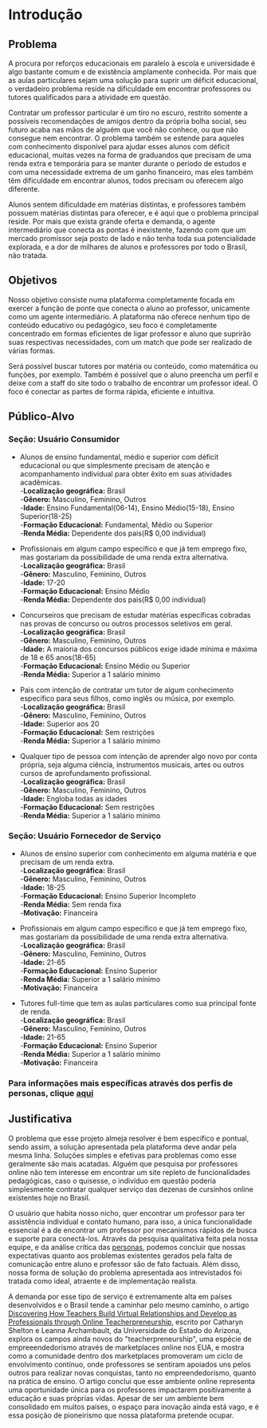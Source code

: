 # Introdução

## Problema
A procura por reforços educacionais em paralelo à escola e universidade é algo bastante comum e de existência amplamente conhecida. Por mais que as aulas particulares sejam uma solução para suprir um déficit educacional, o verdadeiro problema reside na dificuldade em encontrar professores ou tutores qualificados para a atividade em questão. 

Contratar um professor particular é um tiro no escuro, restrito somente a possíveis recomendações de amigos dentro da própria bolha social, seu futuro acaba nas mãos de alguém que você não conhece, ou que não consegue nem encontrar. O problema também se estende para aqueles com conhecimento disponível para ajudar esses alunos com déficit educacional, muitas vezes  na forma de graduandos que precisam de uma renda extra e temporária para se manter durante o período de estudos e com uma necessidade extrema de um ganho financeiro, mas eles também têm dificuldade em encontrar alunos, todos precisam ou oferecem algo diferente. 

Alunos sentem dificuldade em matérias distintas, e professores também possuem matérias distintas para oferecer, e é aqui que o problema principal reside. Por mais que exista grande oferta e demanda, o agente intermediário que conecta as pontas é inexistente, fazendo com que um mercado promissor seja posto de lado e não tenha toda sua potencialidade explorada, e a dor de milhares de alunos e professores por todo o Brasil, não tratada.


## Objetivos 

Nosso objetivo consiste numa plataforma completamente focada em exercer a função de ponte que conecta o aluno ao professor, unicamente como um agente intermediário.
A plataforma não oferece nenhum tipo de conteúdo educativo ou pedagógico, seu foco é completamente concentrado em formas eficientes de ligar professor e aluno que suprirão suas respectivas necessidades, com um match que pode ser realizado de várias formas.

Será possível buscar tutores por matéria ou conteúdo, como matemática ou funções, por exemplo. Também é possível que o aluno preencha um perfil e deixe com a staff do site todo o trabalho de encontrar um professor ideal. O foco é conectar as partes de forma rápida, eficiente e intuitiva.


## Público-Alvo
### **Seção: Usuário Consumidor**
 * Alunos de ensino fundamental, médio e superior com déficit educacional ou que simplesmente  precisam de atenção e acompanhamento individual para obter êxito em suas atividades acadêmicas.\
  -**Localização geográfica:** Brasil\
  -**Gênero:** Masculino, Feminino, Outros\
  -**Idade:** Ensino Fundamental(06-14), Ensino Médio(15-18), Ensino Superior(18-25)\
  -**Formação Educacional:** Fundamental, Médio ou Superior\
  -**Renda Média:** Dependente dos pais(R$ 0,00 individual)
  
 * Profissionais em algum campo específico e que já tem emprego fixo, mas gostariam da possibilidade de uma renda extra alternativa.\
  -**Localização geográfica:** Brasil\
  -**Gênero:** Masculino, Feminino, Outros\
  -**Idade:** 17-20\
  -**Formação Educacional:** Ensino Médio \
  -**Renda Média:** Dependente dos pais(R$ 0,00 individual)
  
 * Concurseiros que precisam de estudar matérias específicas cobradas nas provas de concurso ou outros processos seletivos em geral.\
  -**Localização geográfica:** Brasil\
  -**Gênero:** Masculino, Feminino, Outros\
  -**Idade:**  A maioria dos concursos públicos exige idade mínima e máxima de 18 e 65 anos(18-65)\
  -**Formação Educacional:** Ensino Médio ou Superior\
  -**Renda Média:**  Superior a 1 salário mínimo
  
 * Pais com intenção de contratar um tutor de algum conhecimento específico para seus filhos, como inglês ou música, por exemplo.\
  -**Localização geográfica:** Brasil\
  -**Gênero:** Masculino, Feminino, Outros\
  -**Idade:** Superior aos 20\
  -**Formação Educacional:** Sem restrições\
  -**Renda Média:**  Superior a 1 salário mínimo
  
 * Qualquer tipo de pessoa com intenção de aprender algo novo por conta própria, seja alguma ciência, instrumentos musicais, artes ou outros cursos de aprofundamento profissional.\
  -**Localização geográfica:** Brasil\
  -**Gênero:** Masculino, Feminino, Outros\
  -**Idade:** Engloba todas as idades\
  -**Formação Educacional:** Sem restrições\
  -**Renda Média:** Superior a 1 salário mínimo
  
### **Seção: Usuário Fornecedor de Serviço**
 * Alunos de ensino superior com conhecimento em alguma matéria e que precisam de um renda extra.\
  -**Localização geográfica:** Brasil\
  -**Gênero:** Masculino, Feminino, Outros\
  -**Idade:** 18-25\
  -**Formação Educacional:** Ensino Superior Incompleto\
  -**Renda Média:** Sem renda fixa\
  -**Motivação:** Financeira
  
 * Profissionais em algum campo específico e que já tem emprego fixo, mas gostariam da possibilidade de uma renda extra alternativa.\
  -**Localização geográfica:** Brasil\
  -**Gênero:** Masculino, Feminino, Outros\
  -**Idade:** 21-65\
  -**Formação Educacional:** Ensino Superior\
  -**Renda Média:** Superior a 1 salário mínimo\
  -**Motivação:** Financeira
  
 * Tutores full-time que tem as aulas particulares como sua principal fonte de renda.\
  -**Localização geográfica:** Brasil\
  -**Gênero:** Masculino, Feminino, Outros\
  -**Idade:** 21-65\
  -**Formação Educacional:** Ensino Superior\
  -**Renda Média:** Superior a 1 salário mínimo\
  -**Motivação:** Financeira

### Para informações mais específicas através dos perfis de personas, clique [aqui](https://github.com/ICEI-PUC-Minas-PPLCC-TI/tiaw-ppl-cc-m-20212-aulas-particulares-2/blob/master/Documentacao/01-DesignThinking/03-PersonasMapaEmpatia.md)

## Justificativa

O problema que esse projeto almeja resolver é bem específico e pontual, sendo assim, a solução apresentada pela plataforma deve andar pela mesma linha. Soluções simples e efetivas para problemas como esse geralmente são mais acatadas. Alguém que pesquisa por professores online não tem interesse em encontrar um site repleto de funcionalidades pedagógicas, caso o quisesse, o indivíduo em questão poderia simplesmente contratar qualquer serviço das dezenas de cursinhos online existentes hoje no Brasil.

O usuário que habita nosso nicho, quer encontrar um professor para ter assistência individual e contato humano, para isso, a única funcionalidade essencial é a de encontrar um professor por mecanismos rápidos de busca e suporte para conectá-los. Através da pesquisa qualitativa feita pela nossa equipe, e da análise crítica das [personas](https://github.com/ICEI-PUC-Minas-PPLCC-TI/tiaw-ppl-cc-m-20212-aulas-particulares-2/blob/master/Documentacao/01-DesignThinking/03-PersonasMapaEmpatia.md), podemos concluir que nossas expectativas quanto aos problemas existentes gerados pela falta de comunicação entre aluno e professor são de fato factuais. Além disso, nossa forma de solução do problema apresentada aos intrevistados foi tratada como ideal, atraente e de implementação realista.

A demanda por esse tipo de serviço é extremamente alta em países desenvolvidos e o Brasil tende a caminhar pelo mesmo caminho, o artigo [Discovering How Teachers Build Virtual Relationships and Develop as Professionals through Online Teacherpreneurship](https://www.learntechlib.org/p/178250/), escrito por Catharyn Shelton e Leanna Archambault, da Universidade do Estado do Arizona, explora os campos ainda novos do "teacherpreneurship", uma espécie de empreeendedorismo através de marketplaces online nos EUA, e mostra como a comunidade dentro dos marketplaces promoveram um ciclo de envolvimento contínuo, onde professores se sentiram  apoiados uns pelos outros para realizar novas conquistas, tanto no empreendedorismo, quanto na prática de ensino. O artigo conclui que esse ambiente online representa uma oportunidade única para os professores impactarem positivamente a educação e suas próprias vidas. Apesar de ser um ambiente bem consolidado em muitos países, o espaço para inovação ainda está vago, e é essa posição de pioneirismo que nossa plataforma pretende ocupar.

